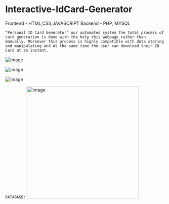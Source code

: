 # Interactive-IdCard-Generator

Frontend - HTML,CSS,JAVASCRIPT
Backend - PHP, MYSQL

` “Personal ID Card Generator” our automated system the total process of card generation is done with the help this webpage rather than manually.
Moreover this process is highly compatible with data storing and manipulating and At the same time the user can download their ID Card at an instant. `



![image](https://user-images.githubusercontent.com/72887609/143718537-97242baf-1390-4000-a567-fc15b1f260b9.png)


![image](https://user-images.githubusercontent.com/72887609/143718410-f48e1070-fb6d-49e2-928c-6f9c41c385a3.png)


![image](https://user-images.githubusercontent.com/72887609/143718412-7fca7d4c-a7bf-475e-abb4-a921173c9dd0.png)


`DATABASE:`
<img width="354" alt="image" src="https://user-images.githubusercontent.com/72887609/143718491-993be6af-c3af-4457-a539-cc4115b4f36d.png">
